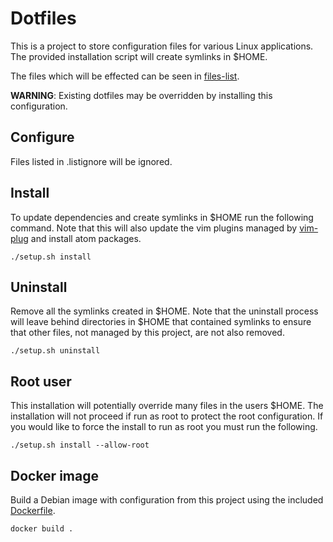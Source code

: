 # Dotfiles

This is a project to store configuration files for various Linux applications. The provided installation script will create symlinks in $HOME.

The files which will be effected can be seen in [files-list](files-list).

**WARNING**: Existing dotfiles may be overridden by installing this configuration.

## Configure

Files listed in .listignore will be ignored.

## Install

To update dependencies and create symlinks in $HOME run the following command. Note that this will also update the vim plugins managed by [vim-plug](https://github.com/junegunn/vim-plug) and install atom packages.

    ./setup.sh install

## Uninstall

Remove all the symlinks created in $HOME. Note that the uninstall process will leave behind directories in $HOME that contained symlinks to ensure that other files, not managed by this project, are not also removed.

    ./setup.sh uninstall

## Root user

This installation will potentially override many files in the users $HOME. The installation will not proceed if run as root to protect the root configuration. If you would like to force the install to run as root you must run the following.

    ./setup.sh install --allow-root

## Docker image

Build a Debian image with configuration from this project using the included [Dockerfile](Dockerfile).

    docker build .
